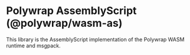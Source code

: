 # Polywrap AssemblyScript (@polywrap/wasm-as)

This library is the AssemblyScript implementation of the Polywrap WASM runtime and msgpack.
